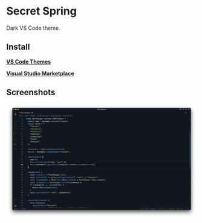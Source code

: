 # Secret Spring

Dark VS Code theme.

## Install

**[VS Code Themes](https://vscodethemes.com/e/wildtype.secretspring/secretspring)**

**[Visual Studio Marketplace](https://marketplace.visualstudio.com/items?itemName=wildtype.secretspring)**

## Screenshots

![secretspring theme TypeScript](https://github.com/wtype/secretspring/blob/main/images/Code%20Sample.png)

